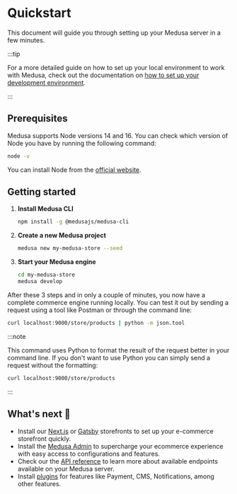 # Quickstart

This document will guide you through setting up your Medusa server in a few minutes.

:::tip

For a more detailed guide on how to set up your local environment to work with Medusa, check out the documentation on [how to set up your development environment](/tutorial/set-up-your-development-environment).

:::

## Prerequisites

Medusa supports Node versions 14 and 16. You can check which version of Node you have by running the following command:

```bash
node -v
```

You can install Node from the [official website](https://nodejs.org/en/).

## Getting started

1. **Install Medusa CLI**

   ```bash npm2yarn
   npm install -g @medusajs/medusa-cli
   ```

2. **Create a new Medusa project**

   ```bash
   medusa new my-medusa-store --seed
   ```

3. **Start your Medusa engine**

   ```bash
   cd my-medusa-store
   medusa develop
   ```

After these 3 steps and in only a couple of minutes, you now have a complete commerce engine running locally. You can test it out by sending a request using a tool like Postman or through the command line:

```bash
curl localhost:9000/store/products | python -m json.tool
```

:::note

This command uses Python to format the result of the request better in your command line. If you don't want to use Python you can simply send a request without the formatting:

```bash
curl localhost:9000/store/products
```

:::

## What's next :rocket:

- Install our [Next.js](https://docs.medusajs.com/starters/nextjs-medusa-starter/) or [Gatsby](https://docs.medusajs.com/starters/gatsby-medusa-starter/) storefronts to set up your e-commerce storefront quickly.
- Install the [Medusa Admin](../admin/quickstart.md) to supercharge your ecommerce experience with easy access to configurations and features.
- Check our the [API reference](https://docs.medusajs.com/api) to learn more about available endpoints available on your Medusa server.
- Install [plugins](https://github.com/medusajs/medusa/tree/master/packages) for features like Payment, CMS, Notifications, among other features.
